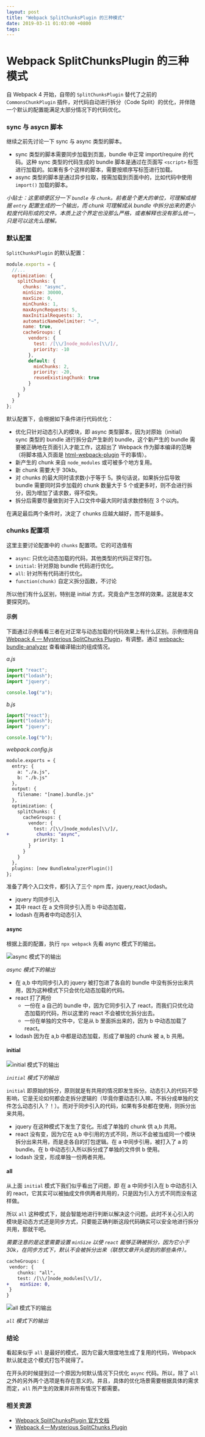 ```yaml
---
layout: post
title: "Webpack SplitChunksPlugin 的三种模式"
date: 2019-03-11 01:03:00 +0800
tags: 
---
```

    
# Webpack SplitChunksPlugin 的三种模式

自 Webpack 4 开始，自带的 `SplitChunksPlugin` 替代了之前的 `CommonsChunkPlugin` 插件，对代码自动进行拆分（Code Split）的优化，并伴随一个默认的配置能满足大部分情况下的代码优化。

### sync 与 asycn 脚本

继续之前先讨论一下 sync 与 async 类型的脚本。

- sync 类型的脚本需要同步加载到页面，bundle 中正常 import/require 的代码。这种 sync 类型的代码生成的 bundle 脚本是通过在页面写 `<script>` 标签进行加载的。如果有多个这样的脚本，需要按顺序写标签进行加载。
- async 类型的脚本是通过异步拉取，按需加载到页面中的，比如代码中使用 `import()` 加载的脚本。

*小贴士：这里顺便区分一下 `bundle` 与 `chunk`。前者是个更大的单位，可理解成根据 `entry` 配置生成的一个输出，而 chunk 可理解成从 bundle 中拆分出来的更小粒度代码形成的文件。本质上这个界定也没那么严格，或者解释也没有那么统一，只是可以这先么理解。*

### 默认配置

`SplitChunksPlugin` 的默认配置：

```js
module.exports = {
  //...
  optimization: {
    splitChunks: {
      chunks: "async",
      minSize: 30000,
      maxSize: 0,
      minChunks: 1,
      maxAsyncRequests: 5,
      maxInitialRequests: 3,
      automaticNameDelimiter: "~",
      name: true,
      cacheGroups: {
        vendors: {
          test: /[\\/]node_modules[\\/]/,
          priority: -10
        },
        default: {
          minChunks: 2,
          priority: -20,
          reuseExistingChunk: true
        }
      }
    }
  }
};
```

默认配置下，会根据如下条件进行代码优化：

- 优化只针对动态引入的模块，即 async 类型脚本，因为对原始（initial） sync 类型的 bundle 进行拆分会产生新的 bundle，这个新产生的 bundle 需要被正确地在页面引入才能工作，这超出了 Webpack 作为脚本编译的范畴（将脚本插入页面是 [html-webpack-plugin](https://github.com/jantimon/html-webpack-plugin) 干的事情）。
- 新产生的 chunk 来自 `node_modules` 或可被多个地方复用。
- 新 chunk 需要大于 30kb。
- 对 chunks 的最大同时请求数小于等于 5。换句话说，如果拆分后导致 bundle 需要同时异步加载的 chunk 数量大于 5 个或更多时，则不会进行拆分，因为增加了请求数，得不偿失。
- 拆分后需要尽量做到对于入口文件中最大同时请求数控制在 3 个以内。

在满足最后两个条件时，决定了 chunks 应越大越好，而不是越多。

### chunks 配置项

这里主要讨论配置中的 `chunks` 配置项。它的可选值有

- `async`: 只优化动态加载的代码，其他类型的代码正常打包。
- `initial`: 针对原始 bundle 代码进行优化。
- `all`: 针对所有代码进行优化。
- `function(chunk)` 自定义拆分函数，不讨论

所以他们有什么区别，特别是 initial 方式，究竟会产生怎样的效果。这就是本文要探究的。


#### 示例

下面通过示例看看三者在对正常与动态加载的代码效果上有什么区别。示例借用自 [Webpack 4 — Mysterious SplitChunks Plugin](https://medium.com/dailyjs/webpack-4-splitchunks-plugin-d9fbbe091fd0)，有调整。通过 [webpack-bundle-analyzer](https://github.com/webpack-contrib/webpack-bundle-analyzer) 查看编译输出的组成情况。

_a.js_

```js
import "react";
import("lodash");
import "jquery";

console.log("a");
```

_b.js_

```js
import("react");
import("lodash");
import "jquery";

console.log("b");
```

_webpack.config.js_

```diff
module.exports = {
  entry: {
    a: "./a.js",
    b: "./b.js"
  },
  output: {
    filename: "[name].bundle.js"
  },
  optimization: {
    splitChunks: {
      cacheGroups: {
        vendor: {
          test: /[\\/]node_modules[\\/]/,
+          chunks: "async",
          priority: 1
        }
      }
    }
  },
  plugins: [new BundleAnalyzerPlugin()]
};
```

准备了两个入口文件，都引入了三个 npm 库，jquery,react,lodash。

- jquery 均同步引入
- 其中 react 在 a 文件同步引入而 b 中动态加载，
- lodash 在两者中均动态引入

#### async

根据上面的配置，执行 `npx webpack` 先看 async 模式下的输出。

![async 模式下的输出](https://raw.githubusercontent.com/wayou/wayou.github.io/master/posts/webpack-code-split-issue/assets/async.png)

_async 模式下的输出_

- 在 a,b 中均同步引入的 jquery 被打包进了各自的 bundle 中没有拆分出来共用，因为这种模式下只会优化动态加载的代码。
- react 打了两份
  - 一份在 a 自己的 bundle 中，因为它同步引入了 react，而我们只优化动态加载的代码，所以这里的 react 不会被优化拆分出去。
  - 一份在单独的文件中，它是从 b 里面拆出来的，因为 b 中动态加载了 react。
- lodash 因为在 a,b 中都是动态加载，形成了单独的 chunk 被 a, b 共用。

#### initial

![`initial` 模式下的输出](https://raw.githubusercontent.com/wayou/wayou.github.io/master/posts/webpack-code-split-issue/assets/initial.png)

_`initial` 模式下的输出_

`initial` 即原始的拆分，原则就是有共用的情况即发生拆分。动态引入的代码不受影响，它是无论如何都会走拆分逻辑的（毕竟你要动态引入嘛，不拆分成单独的文件怎么动态引入？！）。而对于同步引入的代码，如果有多处都在使用，则拆分出来共用。

- jquery 在这种模式下发生了变化。形成了单独的 chunk 供 a,b 共用。
- react 没有变，因为它在 a,b 中引用的方式不同，所以不会被当成同一个模块拆分出来共用，而是走各自的打包逻辑。在 a 中同步引用，被打入了 a 的 bundle。在 b 中动态引入所以拆分成了单独的文件供 b 使用。
- lodash 没变，形成单独一份两者共用。

#### all

从上面 `initial` 模式下我们似乎看出了问题，即 在 a 中同步引入在 b 中动态引入的 react，它其实可以被抽成文件供两者共用的，只是因为引入方式不同而没有这样做。

所以 `all` 这种模式下，就会智能地进行判断以解决这个问题。此时不关心引入的模块是动态方式还是同步方式，只要能正确判断这段代码确实可以安全地进行拆分共用，那就干吧。

*需要注意的是这里需要设置 `minSize` 以使 `react` 能够正确被拆分，因为它小于 30k，在同步方式下，默认不会被拆分出来（联想文章开头提到的那些条件）。*

```diff
cacheGroups: {
 vendor: {
    chunks: "all",
    test: /[\\/]node_modules[\\/]/,
+    minSize: 0,
 }
}
```

![`all` 模式下的输出](https://raw.githubusercontent.com/wayou/wayou.github.io/master/posts/webpack-code-split-issue/assets/all.png)

_`all` 模式下的输出_


### 结论

看起来似乎 `all` 是最好的模式，因为它最大限度地生成了复用的代码，Webpack 默认就走这个模式打包不就得了。

在开头的时候提到过一个原因为何默认情况下只优化 `async` 代码。所以，除了 `all` 之外的另外两个选项是有存在意义的。并且，具体的优化场景需要根据具体的需求而定，`all` 所产生的效果并非所有情况下都需要。


### 相关资源

- [Webpack SplitChunksPlugin 官方文档](https://webpack.js.org/plugins/split-chunks-plugin/)
- [Webpack 4 — Mysterious SplitChunks Plugin](https://medium.com/dailyjs/webpack-4-splitchunks-plugin-d9fbbe091fd0)
    